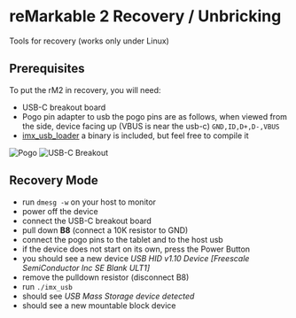 # reMarkable 2 Recovery / Unbricking

Tools for recovery (works only under Linux)


## Prerequisites

To put the rM2 in recovery, you will need:
- USB-C breakout board
- Pogo pin adapter to usb
    the pogo pins are as follows,  when viewed from the side, device facing up (VBUS is near the usb-c)
    `GND,ID,D+,D-,VBUS`
- [imx_usb_loader](https://github.com/boundarydevices/imx_usb_loader) a binary is included, but feel free to compile it


![Pogo](images/pogo1.jpg)
![USB-C Breakout](images/usb1.jpg)


## Recovery Mode
* run `dmesg -w` on your host to monitor
* power off the device
* connect the USB-C breakout board
*   pull down **B8** (connect a 10K resistor to GND)
* connect the pogo pins to the tablet and to the host usb
* if the device does not start on its own, press the Power Button
* you should see a new device *USB HID v1.10 Device [Freescale SemiConductor Inc  SE Blank ULT1]*
* remove the pulldown resistor (disconnect B8)
* run `./imx_usb`
* should see *USB Mass Storage device detected*
* should see a new mountable block device




